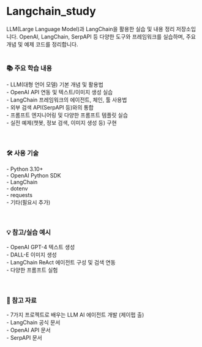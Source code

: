 <h1>Langchain_study</h1>
LLM(Large Language Model)과 LangChain을 활용한 실습 및 내용 정리 저장소입니다.
OpenAI, LangChain, SerpAPI 등 다양한 도구와 프레임워크를 실습하며, 주요 개념 및 예제 코드를 정리합니다.
<br><br>
<h3>📚 주요 학습 내용</h3>
- LLM(대형 언어 모델) 기본 개념 및 활용법 <br>
- OpenAI API 연동 및 텍스트/이미지 생성 실습 <br>
- LangChain 프레임워크의 에이전트, 체인, 툴 사용법 <br>
- 외부 검색 API(SerpAPI 등)와의 통합 <br>
- 프롬프트 엔지니어링 및 다양한 프롬프트 템플릿 실습 <br>
- 실전 예제(챗봇, 정보 검색, 이미지 생성 등) 구현 <br>
<br><br>
<h3>🛠️ 사용 기술</h3>
- Python 3.10+ <br>
- OpenAI Python SDK <br>
- LangChain <br>
- dotenv <br>
- requests <br>
- 기타(필요시 추가) <br>
<br><br>
<h3>💡 참고/실습 예시</h3>
- OpenAI GPT-4 텍스트 생성<br>
- DALL-E 이미지 생성<br>
- LangChain ReAct 에이전트 구성 및 검색 연동<br>
- 다양한 프롬프트 실험<br>
<br><br>
<h3>📝 참고 자료</h3>
- 7가지 프로젝트로 배우는 LLM AI 에이전트 개발 (제이펍 출)<br>
- LangChain 공식 문서<br>
- OpenAI API 문서<br>
- SerpAPI 문서<br>

